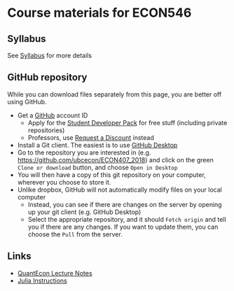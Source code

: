 # Course materials for ECON546

## Syllabus 
See [Syllabus](syllabus.md) for more details

## GitHub repository
While you can download files separately from this page, you are better off using GitHub.
- Get a [GitHub](https://github.com/) account ID
    - Apply for the [Student Developer Pack](https://education.github.com/pack) for free stuff (including private repositories)
    - Professors, use [Request a Discount](https://education.github.com/discount_requests/new) instead
- Install a Git client.  The easiest is to use [GitHub Desktop](https://desktop.github.com/)
- Go to the repository you are interested in (e.g. https://github.com/ubcecon/ECON407_2018) and click on the green `Clone or download` button, and choose `Open in Desktop`
- You will then have a copy of this git repository on your computer, wherever you choose to store it.
- Unlike dropbox, GitHub will not automatically modify files on your local computer
    - Instead, you can see if there are changes on the server by opening up your git client (e.g. GitHub Desktop)
    - Select the appropriate repository, and it should `Fetch origin` and tell you if there are any changes.  If you want to update them, you can choose the `Pull` from the server.

## Links
- [QuantEcon Lecture Notes](https://lectures.quantecon.org/jl/)
- [Julia Instructions](https://github.com/econtoolkit/julia)